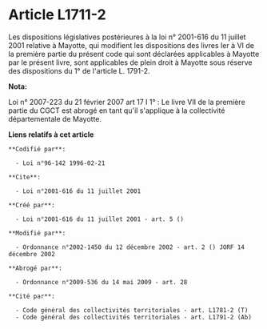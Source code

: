 # Article L1711-2

Les dispositions législatives postérieures à la loi n° 2001-616 du 11 juillet 2001 relative à Mayotte, qui modifient les
dispositions des livres Ier à VI de la première partie du présent code qui sont déclarées applicables à Mayotte par le
présent livre, sont applicables de plein droit à Mayotte sous réserve des dispositions du 1° de l'article L. 1791-2.

**Nota:**

Loi n° 2007-223 du 21 février 2007 art 17 I 1° : Le livre VII de la première partie du CGCT est abrogé en tant qu'il
s'applique à la collectivité départementale de Mayotte.

**Liens relatifs à cet article**

	**Codifié par**:

	  - Loi n°96-142 1996-02-21

	**Cite**:

	  - Loi n°2001-616 du 11 juillet 2001

	**Créé par**:

	  - Loi n°2001-616 du 11 juillet 2001 - art. 5 ()

	**Modifié par**:

	  - Ordonnance n°2002-1450 du 12 décembre 2002 - art. 2 () JORF 14 décembre 2002

	**Abrogé par**:

	  - Ordonnance n°2009-536 du 14 mai 2009 - art. 28

	**Cité par**:

	  - Code général des collectivités territoriales - art. L1781-2 (T)
	  - Code général des collectivités territoriales - art. L1791-2 (Ab)
